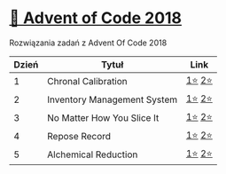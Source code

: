 # [🎄 Advent of Code 2018](https://adventofcode.com/2018)
Rozwiązania zadań z Advent Of Code 2018

| Dzień  | Tytuł | Link |
|--------|-------|------|
|   1    | Chronal Calibration | [1⭐](https://github.com/ceski23/AdventOfCode2018/blob/master/Day%201%20%E2%80%94%20Chronal%20Calibration/part_1.py) [2⭐](https://github.com/ceski23/AdventOfCode2018/blob/master/Day%201%20%E2%80%94%20Chronal%20Calibration/part_2.py) |
|   2    | Inventory Management System | [1⭐](https://github.com/ceski23/AdventOfCode2018/blob/master/Day%202%20%E2%80%94%20Inventory%20Management%20System/part_1.py) [2⭐](https://github.com/ceski23/AdventOfCode2018/blob/master/Day%202%20%E2%80%94%20Inventory%20Management%20System/part_2.py) |
|   3    | No Matter How You Slice It | [1⭐](https://github.com/ceski23/AdventOfCode2018/blob/master/Day%203%20%E2%80%94%20No%20Matter%20How%20You%20Slice%20It/part_1.py) [2⭐](https://github.com/ceski23/AdventOfCode2018/blob/master/Day%203%20%E2%80%94%20No%20Matter%20How%20You%20Slice%20It/part_2.py) |
|   4    | Repose Record | [1⭐](https://github.com/ceski23/AdventOfCode2018/blob/master/Day%203%20%E2%80%94%20Repose%20Record/part_1.py) [2⭐](https://github.com/ceski23/AdventOfCode2018/blob/master/Day%203%20%E2%80%94%20Repose%20Record/part_2.py) |
|   5    | Alchemical Reduction | [1⭐](https://github.com/ceski23/AdventOfCode2018/blob/master/Day%205%20%E2%80%94%20Alchemical%20Reduction/part_1.py) [2⭐](https://github.com/ceski23/AdventOfCode2018/blob/master/Day%205%20%E2%80%94%20Alchemical%20Reduction/part_2.py) |